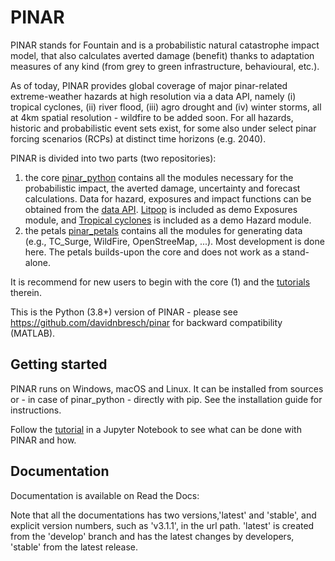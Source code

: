 # PINAR

PINAR stands for Fountain and is a probabilistic natural catastrophe impact model, that also calculates averted damage (benefit) thanks to adaptation measures of any kind (from grey to green infrastructure, behavioural, etc.).

As of today, PINAR provides global coverage of major pinar-related extreme-weather hazards at high resolution via a data API, namely (i) tropical cyclones, (ii) river flood, (iii) agro drought and (iv) winter storms, all at 4km spatial resolution - wildfire to be added soon. For all hazards, historic and probabilistic event sets exist, for some also under select pinar forcing scenarios (RCPs) at distinct time horizons (e.g. 2040).

PINAR is divided into two parts (two repositories):

1. the core [pinar_python](https://github.com/MamarezaAlipour/pinar_python) contains all the modules necessary for the probabilistic impact, the averted damage, uncertainty and forecast calculations. Data for hazard, exposures and impact functions can be obtained from the [data API](https://github.com/MamarezaAlipour/pinar_python/blob/main/doc/tutorial/pinar_util_api_client.ipynb). [Litpop](https://github.com/MamarezaAlipour/pinar_python/blob/main/doc/tutorial/pinar_entity_LitPop.ipynb) is included as demo Exposures module, and [Tropical cyclones](https://github.com/MamarezaAlipour/pinar_python/blob/main/doc/tutorial/pinar_hazard_TropCyclone.ipynb) is included as a demo Hazard module.
2. the petals [pinar_petals](https://github.com/MamarezaAlipour/pinar_petals) contains all the modules for generating data (e.g., TC_Surge, WildFire, OpenStreeMap, ...). Most development is done here. The petals builds-upon the core and does not work as a stand-alone.

It is recommend for new users to begin with the core (1) and the [tutorials](https://github.com/MamarezaAlipour/pinar_python/tree/main/doc/tutorial) therein.

This is the Python (3.8+) version of PINAR - please see https://github.com/davidnbresch/pinar for backward compatibility (MATLAB).

## Getting started

PINAR runs on Windows, macOS and Linux. It can be installed from sources or - in case of pinar_python - directly with pip. See the installation guide for instructions.

Follow the [tutorial](doc\tutorial\1_main_pinar.ipynb) in a Jupyter Notebook to see what can be done with PINAR and how.

## Documentation

Documentation is available on Read the Docs:

Note that all the documentations has two versions,'latest' and 'stable', and explicit version numbers, such as 'v3.1.1', in the url path. 'latest' is created from the 'develop' branch and has the latest changes by developers, 'stable' from the latest release.